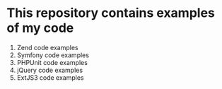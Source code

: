 # This repository contains examples of my code
1. Zend code examples
2. Symfony code examples
3. PHPUnit code examples
4. jQuery code examples
5. ExtJS3 code examples